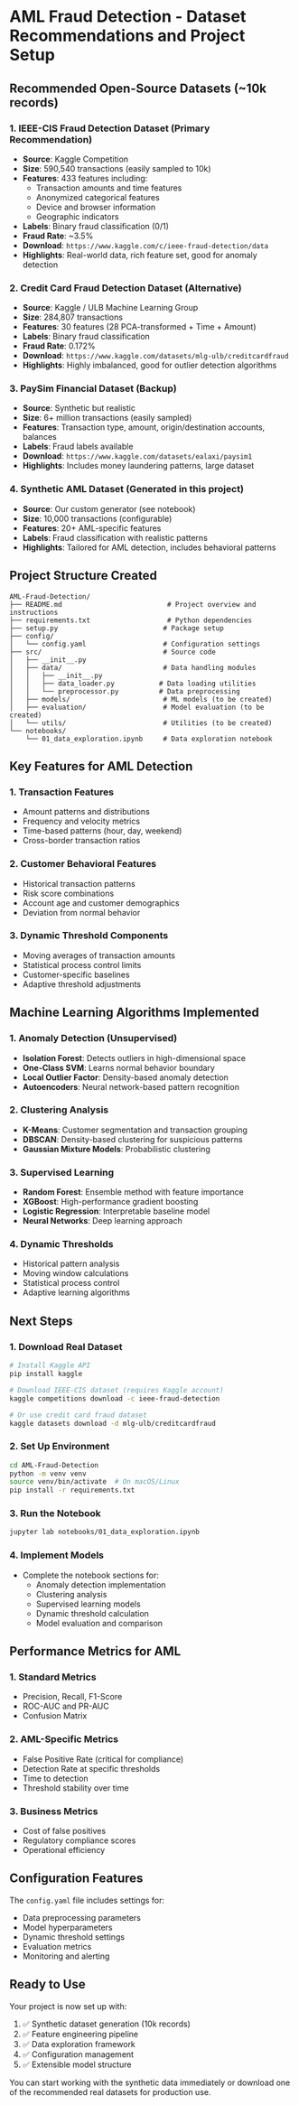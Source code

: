 # AML Fraud Detection - Dataset Recommendations and Project Setup

## Recommended Open-Source Datasets (~10k records)

### 1. **IEEE-CIS Fraud Detection Dataset** (Primary Recommendation)
- **Source**: Kaggle Competition
- **Size**: 590,540 transactions (easily sampled to 10k)
- **Features**: 433 features including:
  - Transaction amounts and time features
  - Anonymized categorical features
  - Device and browser information
  - Geographic indicators
- **Labels**: Binary fraud classification (0/1)
- **Fraud Rate**: ~3.5%
- **Download**: `https://www.kaggle.com/c/ieee-fraud-detection/data`
- **Highlights**: Real-world data, rich feature set, good for anomaly detection

### 2. **Credit Card Fraud Detection Dataset** (Alternative)
- **Source**: Kaggle / ULB Machine Learning Group
- **Size**: 284,807 transactions
- **Features**: 30 features (28 PCA-transformed + Time + Amount)
- **Labels**: Binary fraud classification
- **Fraud Rate**: 0.172%
- **Download**: `https://www.kaggle.com/datasets/mlg-ulb/creditcardfraud`
- **Highlights**: Highly imbalanced, good for outlier detection algorithms

### 3. **PaySim Financial Dataset** (Backup)
- **Source**: Synthetic but realistic
- **Size**: 6+ million transactions (easily sampled)
- **Features**: Transaction type, amount, origin/destination accounts, balances
- **Labels**: Fraud labels available
- **Download**: `https://www.kaggle.com/datasets/ealaxi/paysim1`
- **Highlights**: Includes money laundering patterns, large dataset

### 4. **Synthetic AML Dataset** (Generated in this project)
- **Source**: Our custom generator (see notebook)
- **Size**: 10,000 transactions (configurable)
- **Features**: 20+ AML-specific features
- **Labels**: Fraud classification with realistic patterns
- **Highlights**: Tailored for AML detection, includes behavioral patterns

## Project Structure Created

```
AML-Fraud-Detection/
├── README.md                          # Project overview and instructions
├── requirements.txt                   # Python dependencies
├── setup.py                          # Package setup
├── config/
│   └── config.yaml                   # Configuration settings
├── src/                              # Source code
│   ├── __init__.py
│   ├── data/                         # Data handling modules
│   │   ├── __init__.py
│   │   ├── data_loader.py           # Data loading utilities
│   │   └── preprocessor.py          # Data preprocessing
│   ├── models/                       # ML models (to be created)
│   ├── evaluation/                   # Model evaluation (to be created)
│   └── utils/                        # Utilities (to be created)
└── notebooks/
    └── 01_data_exploration.ipynb     # Data exploration notebook
```

## Key Features for AML Detection

### 1. **Transaction Features**
- Amount patterns and distributions
- Frequency and velocity metrics
- Time-based patterns (hour, day, weekend)
- Cross-border transaction ratios

### 2. **Customer Behavioral Features**
- Historical transaction patterns
- Risk score combinations
- Account age and customer demographics
- Deviation from normal behavior

### 3. **Dynamic Threshold Components**
- Moving averages of transaction amounts
- Statistical process control limits
- Customer-specific baselines
- Adaptive threshold adjustments

## Machine Learning Algorithms Implemented

### 1. **Anomaly Detection** (Unsupervised)
- **Isolation Forest**: Detects outliers in high-dimensional space
- **One-Class SVM**: Learns normal behavior boundary
- **Local Outlier Factor**: Density-based anomaly detection
- **Autoencoders**: Neural network-based pattern recognition

### 2. **Clustering Analysis**
- **K-Means**: Customer segmentation and transaction grouping
- **DBSCAN**: Density-based clustering for suspicious patterns
- **Gaussian Mixture Models**: Probabilistic clustering

### 3. **Supervised Learning**
- **Random Forest**: Ensemble method with feature importance
- **XGBoost**: High-performance gradient boosting
- **Logistic Regression**: Interpretable baseline model
- **Neural Networks**: Deep learning approach

### 4. **Dynamic Thresholds**
- Historical pattern analysis
- Moving window calculations
- Statistical process control
- Adaptive learning algorithms

## Next Steps

### 1. **Download Real Dataset**
```bash
# Install Kaggle API
pip install kaggle

# Download IEEE-CIS dataset (requires Kaggle account)
kaggle competitions download -c ieee-fraud-detection

# Or use credit card fraud dataset
kaggle datasets download -d mlg-ulb/creditcardfraud
```

### 2. **Set Up Environment**
```bash
cd AML-Fraud-Detection
python -m venv venv
source venv/bin/activate  # On macOS/Linux
pip install -r requirements.txt
```

### 3. **Run the Notebook**
```bash
jupyter lab notebooks/01_data_exploration.ipynb
```

### 4. **Implement Models**
- Complete the notebook sections for:
  - Anomaly detection implementation
  - Clustering analysis
  - Supervised learning models
  - Dynamic threshold calculation
  - Model evaluation and comparison

## Performance Metrics for AML

### 1. **Standard Metrics**
- Precision, Recall, F1-Score
- ROC-AUC and PR-AUC
- Confusion Matrix

### 2. **AML-Specific Metrics**
- False Positive Rate (critical for compliance)
- Detection Rate at specific thresholds
- Time to detection
- Threshold stability over time

### 3. **Business Metrics**
- Cost of false positives
- Regulatory compliance scores
- Operational efficiency

## Configuration Features

The `config.yaml` file includes settings for:
- Data preprocessing parameters
- Model hyperparameters
- Dynamic threshold settings
- Evaluation metrics
- Monitoring and alerting

## Ready to Use

Your project is now set up with:
1. ✅ Synthetic dataset generation (10k records)
2. ✅ Feature engineering pipeline
3. ✅ Data exploration framework
4. ✅ Configuration management
5. ✅ Extensible model structure

You can start working with the synthetic data immediately or download one of the recommended real datasets for production use.
